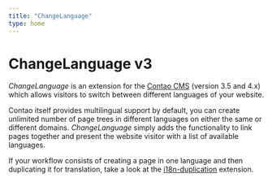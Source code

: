 ```yaml
---
title: "ChangeLanguage"
type: home
---
```


# ChangeLanguage v3

*ChangeLanguage* is an extension for the [Contao CMS][1] (version 3.5 and 4.x)
which allows visitors to switch between different languages of your website.

Contao itself provides multilingual support by default, you can create unlimited
number of page trees in different languages on either the same or different
domains. *ChangeLanguage* simply adds the functionality to link pages
together and present the website visitor with a list of available languages.

If your workflow consists of creating a page in one language and then
duplicating it for translation, take a look at the [i18n-duplication][2]
extension.


[1]: https://contao.org
[2]: https://extensions.contao.org/?p=christianbargon/contao-i18n-duplication
